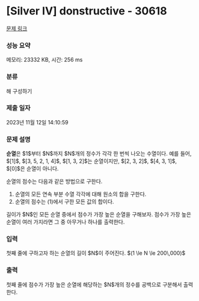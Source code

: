 # [Silver IV] donstructive - 30618 

[문제 링크](https://www.acmicpc.net/problem/30618) 

### 성능 요약

메모리: 23332 KB, 시간: 256 ms

### 분류

해 구성하기

### 제출 일자

2023년 11월 12일 14:10:59

### 문제 설명

<p><strong>순열</strong>은 $1$부터 $N$까지 $N$개의 정수가 각각 한 번씩 나오는 수열이다. 예를 들어, $[1]$, $[3, 5, 2, 1, 4]$, $[1, 3, 2]$는 순열이지만, $[2, 3, 2]$, $[4, 3, 1]$, $[0]$은 순열이 아니다.</p>

<p>순열의 점수는 다음과 같은 방법으로 구한다.</p>

<ol>
	<li>순열의 모든 연속 부분 수열 각각에 대해 원소의 합을 구한다.</li>
	<li>순열의 점수는 (1)에서 구한 모든 값의 합이다.</li>
</ol>

<p>길이가 $N$인 모든 순열 중에서 점수가 가장 높은 순열을 구해보자. 점수가 가장 높은 순열이 여러 가지라면 그 중 아무거나 하나를 출력한다.</p>

### 입력 

 <p>첫째 줄에 구하고자 하는 순열의 길이 $N$이 주어진다. $(1 \le N \le 200\,000)$</p>

### 출력 

 <p>첫째 줄에 점수가 가장 높은 순열에 해당하는 $N$개의 정수를 공백으로 구분해서 출력한다.</p>

